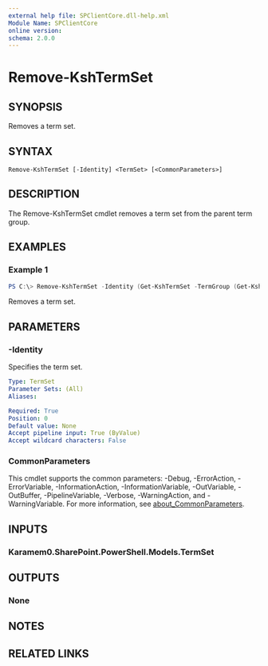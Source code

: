 ```yaml
---
external help file: SPClientCore.dll-help.xml
Module Name: SPClientCore
online version:
schema: 2.0.0
---
```


# Remove-KshTermSet

## SYNOPSIS
Removes a term set.

## SYNTAX

```
Remove-KshTermSet [-Identity] <TermSet> [<CommonParameters>]
```

## DESCRIPTION
The Remove-KshTermSet cmdlet removes a term set from the parent term group.

## EXAMPLES

### Example 1
```powershell
PS C:\> Remove-KshTermSet -Identity (Get-KshTermSet -TermGroup (Get-KshTermGroup -TermGroupName 'Company') -TermSetName 'Department')
```

Removes a term set.

## PARAMETERS

### -Identity
Specifies the term set.

```yaml
Type: TermSet
Parameter Sets: (All)
Aliases:

Required: True
Position: 0
Default value: None
Accept pipeline input: True (ByValue)
Accept wildcard characters: False
```

### CommonParameters
This cmdlet supports the common parameters: -Debug, -ErrorAction, -ErrorVariable, -InformationAction, -InformationVariable, -OutVariable, -OutBuffer, -PipelineVariable, -Verbose, -WarningAction, and -WarningVariable. For more information, see [about_CommonParameters](http://go.microsoft.com/fwlink/?LinkID=113216).

## INPUTS

### Karamem0.SharePoint.PowerShell.Models.TermSet

## OUTPUTS

### None

## NOTES

## RELATED LINKS
